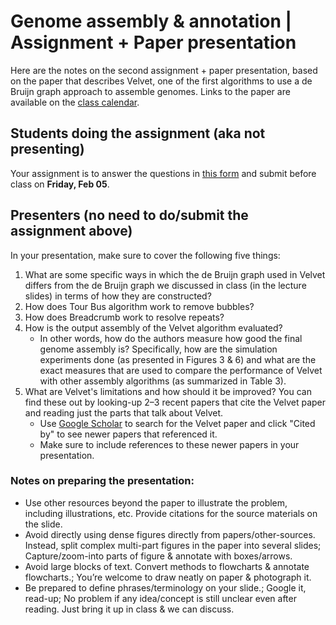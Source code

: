 # Genome assembly & annotation | Assignment + Paper presentation

Here are the notes on the second assignment + paper presentation, based on the paper that describes Velvet, one of the first algorithms to use a de Bruijn graph approach to assemble genomes. Links to the paper are available on the [class calendar](https://github.com/krishnanlab/teaching/blob/master/2021-spring_compbio/schedule-lectures-assignments.md#class-calendar).


## Students doing the assignment (aka not presenting)
Your assignment is to answer the questions in [this form](https://forms.gle/yZ5WM4hnx8kK4Bu56) and submit before class on **Friday, Feb 05**.


## Presenters (no need to do/submit the assignment above)
In your presentation, make sure to cover the following five things:
1. What are some specific ways in which the de Bruijn graph used in Velvet differs from the de Bruijn graph we discussed in class (in the lecture slides) in terms of how they are constructed?
2. How does Tour Bus algorithm work to remove bubbles?
3. How does Breadcrumb work to resolve repeats?
4. How is the output assembly of the Velvet algorithm evaluated?
    - In other words, how do the authors measure how good the final genome assembly is? Specifically, how are the simulation experiments done (as presented in Figures 3 & 6) and what are the exact measures that are used to compare the performance of Velvet with other assembly algorithms (as summarized in Table 3).
5. What are Velvet's limitations and how should it be improved? You can find these out by looking-up 2–3 recent papers that cite the Velvet paper and reading just the parts that talk about Velvet.
    - Use [Google Scholar](https://scholar.google.com/) to search for the Velvet paper and click "Cited by" to see newer papers that referenced it.
    - Make sure to include references to these newer papers in your presentation.

### Notes on preparing the presentation:
* Use other resources beyond the paper to illustrate the problem, including illustrations, etc. Provide citations for the source materials on the slide.
* Avoid directly using dense figures directly from papers/other-sources. Instead, split complex multi-part figures in the paper into several slides; Capture/zoom-into parts of figure & annotate with boxes/arrows.
* Avoid large blocks of text. Convert methods to flowcharts & annotate flowcharts.; You’re welcome to draw neatly on paper & photograph it.
* Be prepared to define phrases/terminology on your slide.; Google it, read-up; No problem if any idea/concept is still unclear even after reading. Just bring it up in class & we can discuss.
